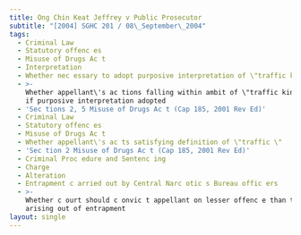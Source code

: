 ```yaml
---
title: Ong Chin Keat Jeffrey v Public Prosecutor
subtitle: "[2004] SGHC 201 / 08\_September\_2004"
tags:
  - Criminal Law
  - Statutory offenc es
  - Misuse of Drugs Ac t
  - Interpretation
  - Whether nec essary to adopt purposive interpretation of \"traffic king\"
  - >-
    Whether appellant\'s ac tions falling within ambit of \"traffic king\" even
    if purposive interpretation adopted
  - 'Sec tions 2, 5 Misuse of Drugs Ac t (Cap 185, 2001 Rev Ed)'
  - Criminal Law
  - Statutory offenc es
  - Misuse of Drugs Ac t
  - Whether appellant\'s ac ts satisfying definition of \"traffic \"
  - 'Sec tion 2 Misuse of Drugs Ac t (Cap 185, 2001 Rev Ed)'
  - Criminal Proc edure and Sentenc ing
  - Charge
  - Alteration
  - Entrapment c arried out by Central Narc otic s Bureau offic ers
  - >-
    Whether c ourt should c onvic t appellant on lesser offenc e than that
    arising out of entrapment
layout: single
---
```


